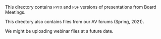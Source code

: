 This directory contains `PPTX` and `PDF` versions of presentations from Board Meetings.

This directory also contains files from our AV forums (Spring, 2021).

We might be uploading webinar files at a future date.
